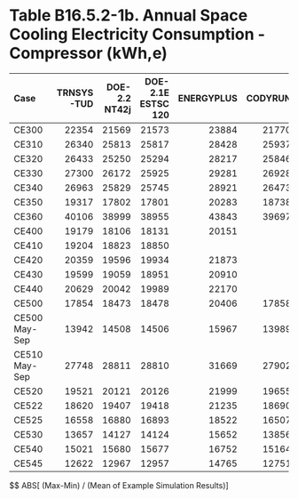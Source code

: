 # Table B16.5.2-1b. Annual Space Cooling Electricity Consumption - Compressor (kWh,e)
| Case          | TRNSYS-TUD | DOE-2.2 NT42j | DOE-2.1E ESTSC 120 | ENERGYPLUS | CODYRUN | HOT3000 |     |   Min |   Max |  Mean | Dev % $$ |     | TEST 0.0.0 | 
|:------------- | ----------:| -------------:| ------------------:| ----------:| -------:| -------:| ---:| -----:| -----:| -----:| --------:| ---:| ----------:| 
| CE300         |      22354 |         21569 |              21573 |      23884 |   21770 |   21876 |     | 21569 | 23884 | 22171 |     10.4 |     |      21573 | 
| CE310         |      26340 |         25813 |              25817 |      28428 |   25937 |   26053 |     | 25813 | 28428 | 26398 |      9.9 |     |      25817 | 
| CE320         |      26433 |         25250 |              25294 |      28217 |   25846 |   25912 |     | 25250 | 28217 | 26159 |     11.3 |     |      25294 | 
| CE330         |      27300 |         26172 |              25925 |      29281 |   26928 |   26775 |     | 25925 | 29281 | 27063 |     12.4 |     |      25925 | 
| CE340         |      26963 |         25829 |              25745 |      28921 |   26473 |   26400 |     | 25745 | 28921 | 26722 |     11.9 |     |      25745 | 
| CE350         |      19317 |         17802 |              17801 |      20283 |   18738 |   18891 |     | 17801 | 20283 | 18805 |     13.2 |     |      17801 | 
| CE360         |      40106 |         38999 |              38955 |      43843 |   39697 |   39941 |     | 38955 | 43843 | 40257 |     12.1 |     |      38955 | 
| CE400         |      19179 |         18106 |              18131 |      20151 |         |   18629 |     | 18106 | 20151 | 18839 |     10.9 |     |      18131 | 
| CE410         |      19204 |         18823 |              18850 |            |         |   18685 |     | 18685 | 19204 | 18891 |      2.8 |     |      18850 | 
| CE420         |      20359 |         19596 |              19934 |      21873 |         |   20214 |     | 19596 | 21873 | 20395 |     11.2 |     |      19934 | 
| CE430         |      19599 |         19059 |              18951 |      20910 |         |   18966 |     | 18951 | 20910 | 19497 |     10.0 |     |      18951 | 
| CE440         |      20629 |         20042 |              19989 |      22170 |         |   20249 |     | 19989 | 22170 | 20616 |     10.6 |     |      19989 | 
| CE500         |      17854 |         18473 |              18478 |      20406 |   17858 |   18522 |     | 17854 | 20406 | 18599 |     13.7 |     |      18478 | 
| CE500 May-Sep |      13942 |         14508 |              14506 |      15967 |   13989 |   14491 |     | 13942 | 15967 | 14567 |     13.9 |     |      14506 | 
| CE510 May-Sep |      27748 |         28811 |              28810 |      31669 |   27902 |   28721 |     | 27748 | 31669 | 28944 |     13.5 |     |      28810 | 
| CE520         |      19521 |         20121 |              20126 |      21999 |   19655 |   20185 |     | 19521 | 21999 | 20268 |     12.2 |     |      20126 | 
| CE522         |      18620 |         19407 |              19418 |      21235 |   18690 |   19281 |     | 18620 | 21235 | 19442 |     13.4 |     |      19418 | 
| CE525         |      16558 |         16880 |              16893 |      18522 |   16507 |   17443 |     | 16507 | 18522 | 17134 |     11.8 |     |      16893 | 
| CE530         |      13657 |         14127 |              14124 |      15652 |   13856 |   14172 |     | 13657 | 15652 | 14265 |     14.0 |     |      14124 | 
| CE540         |      15021 |         15680 |              15677 |      16752 |   15164 |   15664 |     | 15021 | 16752 | 15660 |     11.1 |     |      15677 | 
| CE545         |      12622 |         12967 |              12957 |      14765 |   12751 |   13215 |     | 12622 | 14765 | 13213 |     16.2 |     |      12957 | 

$$ ABS[ (Max-Min) / (Mean of Example Simulation Results)]


